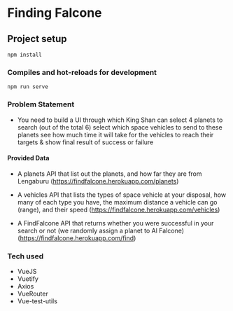 # Finding Falcone

## Project setup

```
npm install
```

### Compiles and hot-reloads for development

```
npm run serve
```

### Problem Statement

- You need to build a UI through which King Shan can
  select 4 planets to search (out of the total 6)
  select which space vehicles to send to these planets
  see how much time it will take for the vehicles to reach their targets & show final result of success or failure

#### Provided Data

- A planets API that list out the planets, and how far they are from Lengaburu (https://findfalcone.herokuapp.com/planets)

- A vehicles API that lists the types of space vehicle at your disposal, how many of each type you have, the
  maximum distance a vehicle can go (range), and their speed (https://findfalcone.herokuapp.com/vehicles)

- A FindFalcone API that returns whether you were successful in your search or not (we randomly assign a planet to Al Falcone) (https://findfalcone.herokuapp.com/find)

### Tech used

- VueJS
- Vuetify
- Axios
- VueRouter
- Vue-test-utils
